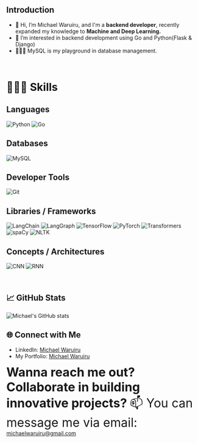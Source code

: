 ## Introduction 
- 👋 Hi, I’m Michael Waruiru, and I'm a <strong>backend developer</strong>, recently expanded my knowledge to <strong>Machine and Deep Learning.</strong>
- 👀 I’m interested in backend development using Go and Python(Flask & Django)
- 🏌🏾‍♂️ MySQL is my playground in database management.
<br>

# 👨🏾‍💻 Skills

## Languages
![Python](https://img.shields.io/badge/-Python-blue?style=flat-square&logo=python)
![Go](https://img.shields.io/badge/-Go-00ADD8?style=flat-square&logo=go)

## Databases
![MySQL](https://img.shields.io/badge/-MySQL-4479A1?style=flat-square&logo=mysql&logoColor=white)

## Developer Tools
![Git](https://img.shields.io/badge/-Git-F05032?style=flat-square&logo=git&logoColor=white)

## Libraries / Frameworks
![LangChain](https://img.shields.io/badge/-LangChain-121212?style=flat-square&logo=chainlink&logoColor=white)
![LangGraph](https://img.shields.io/badge/-LangGraph-0A66C2?style=flat-square&logo=graph&logoColor=white)
![TensorFlow](https://img.shields.io/badge/-TensorFlow-FF6F00?style=flat-square&logo=tensorflow&logoColor=white)
![PyTorch](https://img.shields.io/badge/-PyTorch-EE4C2C?style=flat-square&logo=pytorch&logoColor=white)
![Transformers](https://img.shields.io/badge/-Transformers-FFD700?style=flat-square&logo=huggingface&logoColor=black)
![spaCy](https://img.shields.io/badge/-spaCy-09A3D5?style=flat-square&logo=spacy&logoColor=white)
![NLTK](https://img.shields.io/badge/-NLTK-154360?style=flat-square&logo=python&logoColor=white)

## Concepts / Architectures
![CNN](https://img.shields.io/badge/-CNN-FF5733?style=flat-square&logo=ai&logoColor=white)
![RNN](https://img.shields.io/badge/-RNN-6C3483?style=flat-square&logo=ai&logoColor=white)

<br>


## 📈 GitHub Stats

![Michael's GitHub stats](https://github-readme-stats.vercel.app/api?username=MichaelWaruiru&show_icons=true&theme=radical)

## 🌐 Connect with Me

- LinkedIn: [Michael Waruiru](https://www.linkedin.com/in/michaelwaruiru)
- My Portfolio: [Michael Waruiru](https://michaelwaruiru.netlify.app/)

<font size="6"><b>Wanna reach me out? Collaborate in building innovative projects? </b>📫 You can message me via email:</font>
     michaelwaruiru@gmail.com   
